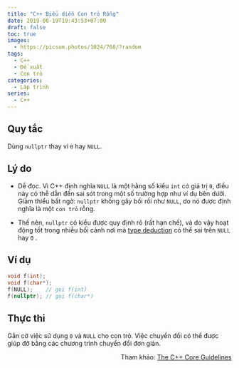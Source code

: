 ```yaml
---
title: "C++ Biểu diễn Con trỏ Rỗng"
date: 2019-08-19T19:43:53+07:00
draft: false
toc: true
images:
  - https://picsum.photos/1024/768/?random
tags: 
  - C++
  - Đề xuất
  - Con trỏ
categories:
  - Lập trình
series:
  - C++
---
```


## Quy tắc

Dùng `nullptr` thay vì `0` hay `NULL`.

## Lý do

- Dễ đọc. Vì C++ định nghĩa `NULL` là một hằng số kiểu `int` có giá trị `0`, điều này có thễ dẫn đến sai sót trong một số trường hợp như ví dụ bên dưới. Giảm thiểu bất ngờ: `nullptr` không gây bối rối như `NULL`, do nó được định nghĩa là một `con trỏ` rỗng.

- Thế nên, `nullptr` có kiểu được quy định rõ (rất hạn chế), và do vậy hoạt động tốt trong nhiều bối cảnh nơi mà [type deduction](https://www.modernescpp.com/index.php/c-insights-type-deduction) có thể sai trên `NULL` hay `0` .

## Ví dụ

```C++
void f(int);
void f(char*);
f(NULL);    // gọi f(int)
f(nullptr); // gọi f(char*)
```

## Thực thi

Gắn cờ việc sử dụng `0` và `NULL` cho con trỏ. Việc chuyển đổi có thể được giúp đỡ bằng các chương trình chuyển đổi đơn giản.

<p align="right">Tham khảo:
<a href="http://isocpp.github.io/CppCoreGuidelines/CppCoreGuidelines">
The C++ Core Guidelines
</a>
</p>